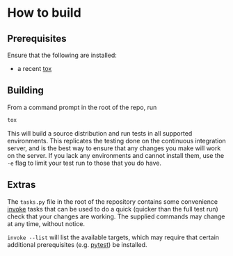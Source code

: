 # How to build

## Prerequisites

Ensure that the following are installed:

* a recent [tox](https://tox.readthedocs.io/en/latest/)

## Building

From a command prompt in the root of the repo, run

```powershell
tox
```

This will build a source distribution and run tests in all supported environments. This replicates the
testing done on the continuous integration server, and is the best way to ensure that any changes you make
will work on the server. If you lack any environments and cannot install them, use the `-e` flag to limit
your test run to those that you do have.

## Extras

The `tasks.py` file in the root of the repository contains some convenience [invoke](http://www.pyinvoke.org/)
tasks that can be used to do a quick (quicker than the full test run) check that your changes are working.
The supplied commands may change at any time, without notice. 

`invoke --list` will list the available targets, which may require that certain additional prerequisites
(e.g. [pytest](https://docs.pytest.org/en/latest/)) be installed.